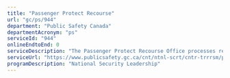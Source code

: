 ```yaml
---
title: "Passenger Protect Recourse"
url: "gc/ps/944"
department: "Public Safety Canada"
departmentAcronym: "ps"
serviceId: "944"
onlineEndtoEnd: 0
serviceDescription: "The Passenger Protect Recourse Office processes requests for recourse submitted by those individuals who have been denied boarding under the Passenger Protect Program. Everyone who is denied boarding because of the Passenger Protect Program receives a written notification from the Minister of Public Safety and Emergency Preparedness notifying them about their rights to request recourse for their denial. Only those who receive this letter can submit a request—within 60 days of being denied boarding—to remove their name from the Secure Air Travel Act list."
serviceUrl: "https://www.publicsafety.gc.ca/cnt/ntnl-scrt/cntr-trrrsm/pssngr-prtct/dnd-en.aspx"
programDescription: "National Security Leadership"
---
```

